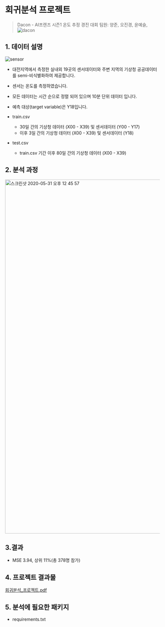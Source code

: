 # 회귀분석 프로젝트

> Dacon - AI프렌즈 시즌1 온도 추정 경진 대회
팀원: 양준, 오진경, 윤예슬, 
![dacon](https://user-images.githubusercontent.com/60166667/78556644-4ba15a00-784a-11ea-939a-e5862cb13644.png)


## 1. 데이터 설명
![sensor](https://user-images.githubusercontent.com/60166667/78556685-61af1a80-784a-11ea-9e0d-624f38f94810.png)
 - 대전지역에서 측정한 실내외 19곳의 센서데이터와 주변 지역의 기상청 공공데이터를 semi-비식별화하여 제공합니다.
 - 센서는 온도를 측정하였습니다.
 - 모든 데이터는 시간 순으로 정렬 되어 있으며 10분 단위 데이터 입니다.
 - 예측 대상(target variable)은 Y18입니다.

 - train.csv
    - 30일 간의 기상청 데이터 (X00 - X39) 및 센서데이터 (Y00 - Y17)
    - 이후 3일 간의 기상청 데이터 (X00 - X39) 및 센서데이터 (Y18)

 - test.csv
    - train.csv 기간 이후 80일 간의 기상청 데이터 (X00 - X39)
 
 ## 2. 분석 과정
 <img width="1151" alt="스크린샷 2020-05-31 오후 12 45 57" src="https://user-images.githubusercontent.com/60166667/83344012-ae8c0a80-a33c-11ea-9ce0-9a854199b8e0.png">


## 3.결과
 - MSE 3.94, 상위 11%(총 378명 참가) 

## 4. 프로젝트 결과물
[회귀분석_프로젝트.pdf](https://github.com/DS-Heejae/linear-regression-project-dacon/files/4724019/_.pdf)


## 5. 분석에 필요한 패키지
 - requirements.txt
